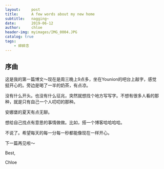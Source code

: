 ```yaml
---
layout:     post
title:      A few words about my new home
subtitle:   nagging~
date:       2019-06-12
author:     chloe
header-img: myimages/IMG_0004.JPG
catalog: true
tags:
    - 碎碎念
---
```


## 序曲

这是我的第一篇博文～现在是周三晚上9点多，坐在Younion的吧台上敲字，感觉挺开心的。旁边是喝了一半的奶茶，有点凉。

没有什么开头。也没有什么征兆，突然就想找个地方写写字。不想有很多人看的那种，就是只有自己一个人叨叨的那种。

安娜堡的夏天有点无聊。

想给自己找点有意思的事情做做。比如，搭一个博客哈哈哈哈。

不说了。希望每天的每一分每一秒都能像现在一样开心。

下一篇再见啦～

Best,

Chloe

